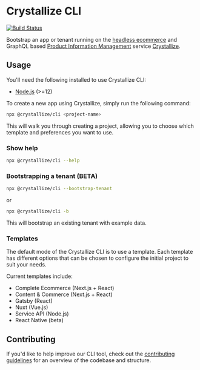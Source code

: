 # Crystallize CLI

[![Build Status](https://travis-ci.org/CrystallizeAPI/crystallize-cli.svg?branch=master)](https://travis-ci.org/CrystallizeAPI/crystallize-cli)

Bootstrap an app or tenant running on the [headless ecommerce][1] and GraphQL
based [Product Information Management][2] service [Crystallize][3].

## Usage

You'll need the following installed to use Crystallize CLI:

- [Node.js][7] (>=12)

To create a new app using Crystallize, simply run the following command:

```sh
npx @crystallize/cli <project-name>
```

This will walk you through creating a project, allowing you to choose which
template and preferences you want to use.

### Show help

```sh
npx @crystallize/cli --help
```

### Bootstrapping a tenant (BETA)

```sh
npx @crystallize/cli --bootstrap-tenant
```

or

```sh
npx @crystallize/cli -b
```

This will bootstrap an existing tenant with example data.

### Templates

The default mode of the Crystallize CLI is to use a template. Each template has
different options that can be chosen to configure the initial project to suit
your needs.

Current templates include:

- Complete Ecommerce (Next.js + React)
- Content & Commerce (Next.js + React)
- Gatsby (React)
- Nuxt (Vue.js)
- Service API (Node.js)
- React Native (beta)

## Contributing

If you'd like to help improve our CLI tool, check out the [contributing
guidelines][9] for an overview of the codebase and structure.

[1]: https://crystallize.com/product
[2]: https://crystallize.com/product/product-information-management
[3]: https://crystallize.com/
[4]: https://github.com/CrystallizeAPI/crystallize-nextjs-boilerplate
[5]: https://github.com/CrystallizeAPI/crystallize-react-native-boilerplate
[6]: https://github.com/CrystallizeAPI/crystallize-flutter-boilerplate
[7]: https://nodejs.org
[9]:
  https://github.com/CrystallizeAPI/crystallize-cli/blob/master/CONTRIBUTING.md
